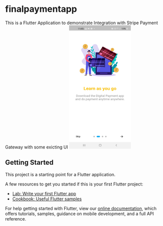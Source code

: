 # finalpaymentapp

This is a Flutter Application to demonstrate Integration with Stripe Payment Gateway with some exicting UI
<img src="https://github.com/ashwinichavan5443/Flutter-PaymentGateWay-Integration-Stripe/blob/main/ss%20(1).jpeg"  width="200" height="400" />
## Getting Started

This project is a starting point for a Flutter application.

A few resources to get you started if this is your first Flutter project:

- [Lab: Write your first Flutter app](https://flutter.dev/docs/get-started/codelab)
- [Cookbook: Useful Flutter samples](https://flutter.dev/docs/cookbook)

For help getting started with Flutter, view our
[online documentation](https://flutter.dev/docs), which offers tutorials,
samples, guidance on mobile development, and a full API reference.
